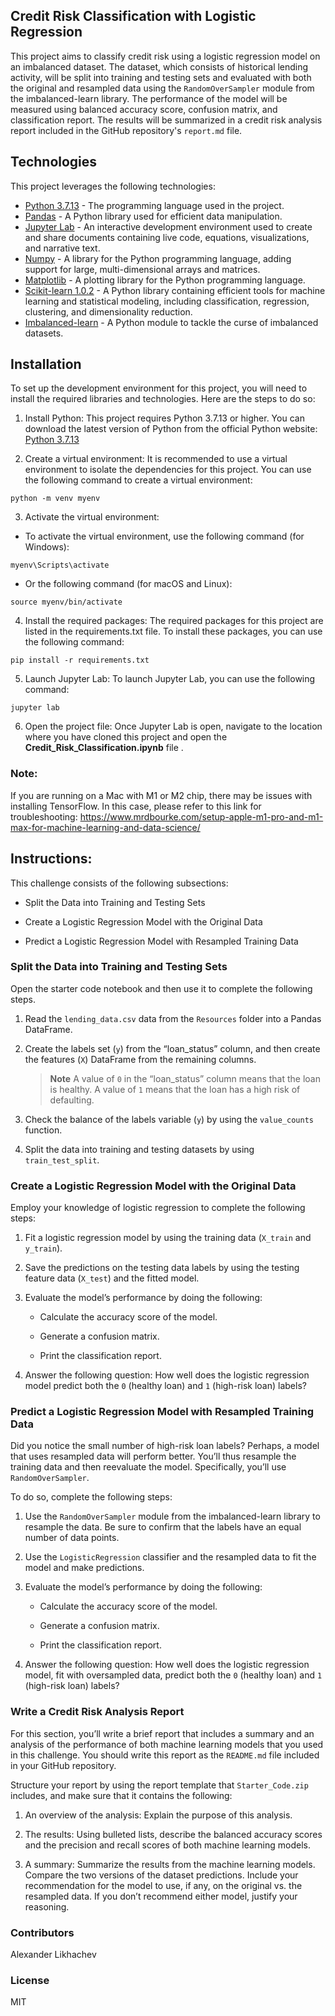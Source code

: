 ## Credit Risk Classification with Logistic Regression

This project aims to classify credit risk using a logistic regression model on an imbalanced dataset. The dataset, which consists of historical lending activity, will be split into training and testing sets and evaluated with both the original and resampled data using the `RandomOverSampler` module from the imbalanced-learn library. The performance of the model will be measured using balanced accuracy score, confusion matrix, and classification report. The results will be summarized in a credit risk analysis report included in the GitHub repository's `report.md` file.

## Technologies

This project leverages the following technologies:
* [Python 3.7.13](https://www.python.org/downloads/release/python-385/) - The programming language used in the project.
* [Pandas](https://pandas.pydata.org/) - A Python library used for efficient data manipulation.
* [Jupyter Lab](https://jupyter.org/) - An interactive development environment used to create and share documents containing live code, equations, visualizations, and narrative text.
* [Numpy](https://numpy.org/) - A library for the Python programming language, adding support for large, multi-dimensional arrays and matrices.
* [Matplotlib](https://matplotlib.org/) - A plotting library for the Python programming language.
* [Scikit-learn 1.0.2](https://scikit-learn.org/stable/index.html) - A Python library containing efficient tools for machine learning and statistical modeling, including classification, regression, clustering, and dimensionality reduction.
* [Imbalanced-learn](https://imbalanced-learn.org/stable/index.html) - A Python module to tackle the curse of imbalanced datasets.

## Installation

To set up the development environment for this project, you will need to install the required libraries and technologies. Here are the steps to do so:

1. Install Python: This project requires Python 3.7.13 or higher. You can download the latest version of Python from the official Python website: [Python 3.7.13](https://www.python.org/downloads/release/python-385/)

2. Create a virtual environment: It is recommended to use a virtual environment to isolate the dependencies for this project. You can use the following command to create a virtual environment:

```
python -m venv myenv
```
3. Activate the virtual environment: 
* To activate the virtual environment, use the following command (for Windows):
```
myenv\Scripts\activate
```
* Or the following command (for macOS and Linux):

```
source myenv/bin/activate
```
4. Install the required packages: The required packages for this project are listed in the requirements.txt file. To install these packages, you can use the following command:
```
pip install -r requirements.txt
```
5. Launch Jupyter Lab: To launch Jupyter Lab, you can use the following command:
```
jupyter lab
```
6. Open the project file: Once Jupyter Lab is open, navigate to the location where you have cloned this project and open the **Credit_Risk_Classification.ipynb** file .

### Note:
If you are running on a Mac with M1 or M2 chip, there may be issues with installing TensorFlow. In this case, please refer to this link for troubleshooting: https://www.mrdbourke.com/setup-apple-m1-pro-and-m1-max-for-machine-learning-and-data-science/

## Instructions:

This challenge consists of the following subsections:

* Split the Data into Training and Testing Sets

* Create a Logistic Regression Model with the Original Data

* Predict a Logistic Regression Model with Resampled Training Data 

### Split the Data into Training and Testing Sets

Open the starter code notebook and then use it to complete the following steps.

1. Read the `lending_data.csv` data from the `Resources` folder into a Pandas DataFrame.

2. Create the labels set (`y`)  from the “loan_status” column, and then create the features (`X`) DataFrame from the remaining columns.

    > **Note** A value of `0` in the “loan_status” column means that the loan is healthy. A value of `1` means that the loan has a high risk of defaulting.  

3. Check the balance of the labels variable (`y`) by using the `value_counts` function.

4. Split the data into training and testing datasets by using `train_test_split`.

### Create a Logistic Regression Model with the Original Data

Employ your knowledge of logistic regression to complete the following steps:

1. Fit a logistic regression model by using the training data (`X_train` and `y_train`).

2. Save the predictions on the testing data labels by using the testing feature data (`X_test`) and the fitted model.

3. Evaluate the model’s performance by doing the following:

    * Calculate the accuracy score of the model.

    * Generate a confusion matrix.

    * Print the classification report.

4. Answer the following question: How well does the logistic regression model predict both the `0` (healthy loan) and `1` (high-risk loan) labels?

### Predict a Logistic Regression Model with Resampled Training Data

Did you notice the small number of high-risk loan labels? Perhaps, a model that uses resampled data will perform better. You’ll thus resample the training data and then reevaluate the model. Specifically, you’ll use `RandomOverSampler`.

To do so, complete the following steps:

1. Use the `RandomOverSampler` module from the imbalanced-learn library to resample the data. Be sure to confirm that the labels have an equal number of data points. 

2. Use the `LogisticRegression` classifier and the resampled data to fit the model and make predictions.

3. Evaluate the model’s performance by doing the following:

    * Calculate the accuracy score of the model.

    * Generate a confusion matrix.

    * Print the classification report.
    
4. Answer the following question: How well does the logistic regression model, fit with oversampled data, predict both the `0` (healthy loan) and `1` (high-risk loan) labels?

### Write a Credit Risk Analysis Report

For this section, you’ll write a brief report that includes a summary and an analysis of the performance of both machine learning models that you used in this challenge. You should write this report as the `README.md` file included in your GitHub repository.

Structure your report by using the report template that `Starter_Code.zip` includes, and make sure that it contains the following:

1. An overview of the analysis: Explain the purpose of this analysis.


2. The results: Using bulleted lists, describe the balanced accuracy scores and the precision and recall scores of both machine learning models.

3. A summary: Summarize the results from the machine learning models. Compare the two versions of the dataset predictions. Include your recommendation for the model to use, if any, on the original vs. the resampled data. If you don’t recommend either model, justify your reasoning.

### Contributors
Alexander Likhachev

### License
MIT